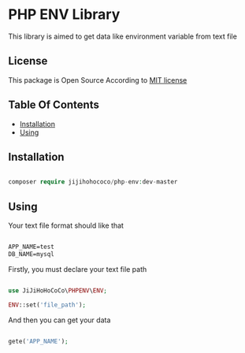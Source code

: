 # PHP ENV Library

This library is aimed to get data like environment variable from text file

## License

This package is Open Source According to [MIT license](LICENSE.md)

## Table Of Contents

* [Installation](#installation)
* [Using](#using)

## Installation

```php

composer require jijihohococo/php-env:dev-master

```

## Using

Your text file format should like that

```txt

APP_NAME=test
DB_NAME=mysql

```

Firstly, you must declare your text file path

```php

use JiJiHoHoCoCo\PHPENV\ENV;

ENV::set('file_path');

```

And then you can get your data

```php

gete('APP_NAME');

```